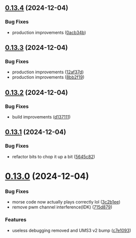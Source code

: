 ## [0.13.4](https://github.com/olipayne/Arduino-Morse-Radio/compare/v0.13.3...v0.13.4) (2024-12-04)


### Bug Fixes

* production improvements ([0acb34b](https://github.com/olipayne/Arduino-Morse-Radio/commit/0acb34b929da1f1b510726663d163f2004618603))



## [0.13.3](https://github.com/olipayne/Arduino-Morse-Radio/compare/v0.13.2...v0.13.3) (2024-12-04)


### Bug Fixes

* production improvements ([12af37d](https://github.com/olipayne/Arduino-Morse-Radio/commit/12af37d643d612f16bea92c92a33ecac2ea8946d))
* production improvements ([8bb2f19](https://github.com/olipayne/Arduino-Morse-Radio/commit/8bb2f190939c07c2b616ae600ad6e6b0467493d5))



## [0.13.2](https://github.com/olipayne/Arduino-Morse-Radio/compare/v0.13.1...v0.13.2) (2024-12-04)


### Bug Fixes

* build improvements ([d137111](https://github.com/olipayne/Arduino-Morse-Radio/commit/d137111ea39be4745309128ae7137620f73d7d62))



## [0.13.1](https://github.com/olipayne/Arduino-Morse-Radio/compare/v0.13.0...v0.13.1) (2024-12-04)


### Bug Fixes

* refactor bits to chop it up a bit ([5645c82](https://github.com/olipayne/Arduino-Morse-Radio/commit/5645c8222534a555ab7e0a57cbc60e289f7bddcc))



# [0.13.0](https://github.com/olipayne/Arduino-Morse-Radio/compare/v0.12.6...v0.13.0) (2024-12-04)


### Bug Fixes

* morse code now actually plays correctly lol ([3c2b1ee](https://github.com/olipayne/Arduino-Morse-Radio/commit/3c2b1eef6aeece895b781308ece27c0441e07f27))
* remove pwm channel interference(IDK) ([715d879](https://github.com/olipayne/Arduino-Morse-Radio/commit/715d879b0c7a0ae48b0121754ba996340feaef6c))


### Features

* useless debugging removed and UMS3 v2 bump ([c7e1093](https://github.com/olipayne/Arduino-Morse-Radio/commit/c7e10939def0741a66b52028cf9b77414c88f468))



